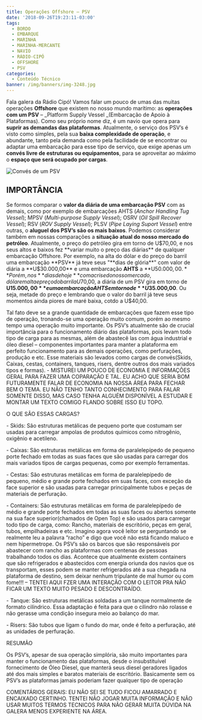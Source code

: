 ```yaml
---
title: Operações Offshore – PSV
date: '2018-09-26T19:23:11-03:00'
tags:
  - BORDO
  - EMBARQUE
  - MARINHA
  - MARINHA-MERCANTE
  - NAVIO
  - RÁDIO-CIPÓ
  - OFFSHORE
  - PSV
categories:
  - Conteúdo Técnico
banner: /img/banners/img-3248.jpg
---
```

Fala galera da Rádio Cipó! Vamos falar um pouco de umas das muitas operações **Offshore** que existem no nosso mundo marítimo: as **operações com um PSV** – _Platform Supply Vessel _(Embarcação de Apoio à Plataformas). Como seu próprio nome diz, é um navio que opera para **suprir as demandas das plataformas**. Atualmente, o serviço dos PSV’s é visto como simples, pela sua **baixa complexidade de operação**, e abundante, tanto pela demanda como pela facilidade de se encontrar ou adaptar uma embarcação para esse tipo de serviço, que exige apenas um **convés livre de estruturas ou equipamentos**, para se aproveitar ao máximo o **espaço que será ocupado por cargas**.

![Convés de um PSV](/img/banners/img-0456.jpg)

## IMPORTÂNCIA

Se formos comparar o **valor da diária de uma embarcação PSV** com as demais, como por exemplo de embarcações AHTS (_Anchor Handling Tug Vessel_); MPSV (_Multi-purpose Supply Vessel_); OSRV (_Oil Spill Recover Vessel_); RSV (_ROV Supply Vessel_); PLSV (_Pipe Laying  Suport Vessel_) entre outras, o **aluguel dos PSV’s são os mais baixos**. Podemos considerar também em nossas comparações a **situação atual do nosso mercado do petróleo**. Atualmente, o preço do petróleo gira em torno de U$70,00, e nos seus altos e baixos fez **variar muito o preço das diárias** de qualquer embarcação Offshore. Por exemplo, na alta do dólar e do preço do barril uma embarcação **PSV** já teve seus "**dias de glória**" com valor de diária a **U$30.000,00** e uma embarcação **AHTS** a **U$50.000,00.** Porém, nos **dias de hoje** com a crise do nosso mercado, dólar em alta e preço do barril a U$70,00, a diária de um PSV gira em torno de **U$15.000,00** e uma embarcação AHTS em torno de **U$35.000,00**. Ou seja, metade do preço e lembrando que o valor do barril já teve seus momentos ainda piores de maré baixa, cotdo a U$40,00. 

Tal fato deve se a grande quantidade de embarcações que fazem esse tipo de operação, tronando-se uma operação muito comum, porém ao mesmo tempo uma operação muito importante. Os PSV’s atualmente são de crucial importância para o funcionamento diário das plataformas, pois levam todo tipo de carga para as mesmas, além de abastecê las com água industrial e óleo diesel – componentes importantes para manter a plataforma em perfeito funcionamento para as demais operações, como perfurações, produção e etc. Esse materiais são levados como cargas de convés(Skids, Caixas, cestas, containers, tanques, risers, dentre outros dos mais variados tipos e formas). - MISTUREI UM POUCO DE ECONOMIA E INFORMAÇÕES GERAL PARA FAZER UMA COPARAÇÃO E TAL. EU ACHO QUE SERIA BOM FUTURAMENTE FALAR DE ECONOMIA NA NOSSA ÁREA PARA FECHAR BEM O TEMA. EU NÃO TENHO TANTO CONHECIMENTO PARA FALAR SOMENTE DISSO, MAS CASO TENHA ALGUÉM DISPONÍVEL A ESTUDAR E MONTAR UM TEXTO COMIGO FLANDO SOBRE ISSO EU TOPO.

O QUE SÂO ESSAS CARGAS?

\- Skids: São estruturas metálicas de pequeno porte que costumam ser usadas para carregar ampolas de produtos químicos como nitrogênio, oxigênio e acetileno.

\- Caixas: São estruturas metálicas em forma de paralelepípedo de pequeno porte fechado em todas as suas faces que são usadas para carregar dos mais variados tipos de cargas pequenas, como por exemplo ferramentas.

\- Cestas: São estruturas metálicas em forma de paralelepípedo de pequeno, médio e grande porte fechados em suas faces, com exceção da face superior e são usadas para carregar principalmente tubos e peças de materiais de perfuração.

\- Containers: São estruturas metálicas em forma de paralelepípedo de médio e grande porte fechados em todas as suas faces ou abertos somente na sua face superior(chamados de Open Top) e são usados para carregar todo tipo de carga, como: Rancho, materiais de escritório, peças em geral, tubos, empilhadeiras e etc. Imagino agora você leitor se perguntando se realmente leu a palavra “racho” e digo que você não está ficando maluco e nem hipermetrope. Os PSV’s são os barcos que são responsáveis por abastecer com rancho as plataformas com centenas de pessoas trabalhando todos os dias. Acontece que atualmente existem containers que são refrigerados e abastecidos com energia oriunda dos navios que os transportam, esses podem se manter refrigerados até a sua chegada na plataforma de destino, sem deixar nenhum tripulante de mal humor ou com fome!!! – TENTEI AQUI FZER UMA INTERAÇÃO COM O LEITOR PRA NÃO FICAR UM TEXTO MUITO PESADO E DESCONTRAÍDO.  

\- Tanque: São estruturas metálicas soldadas a um tanque normalmente de formato cilíndrico. Essa adaptação é feita para que o cilindro não rolasse e não gerasse uma condição insegura meio ao balanço do mar.

\- Risers: São tubos que ligam o fundo do mar, onde é feito a perfuração, até as unidades de perfuração.

RESUMÃO

Os PSV’s, apesar de sua operação simplória, são muito importantes para manter o funcionamento das plataformas, desde o insubstituível fornecimento de Óleo Diesel, que manterá seus diesel geradores ligados até dos mais simples e baratos materiais de escritório. Basicamente sem os PSV’s as plataformas jamais poderiam fazer qualquer tipo de operação

COMENTÁRIOS GERAIS: EU NÃO SEI SE TUDO FICOU AMARRADO E ENCAIXADO CERTINHO. TENTEI NÃO JOGAR MUITA INFORMAÇÃO E NÃO USAR MUITOS TERMOS TECNICOS PARA NÃO GERAR MUITA DÚVIDA NA GALERA MENOS EXPERIENTE NA ÁREA.
